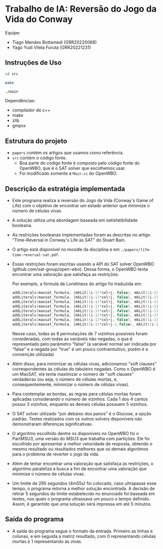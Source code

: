 # Trabalho de IA: Reversão do Jogo da Vida do Conway

Equipe:
-   Tiago Mendes Bottamedi (GRR20220068)
-   Yago Yudi Vilela Furuta (GRR20221231)

## Instruções de Uso

```sh
cd src

make

./main
```

Dependências:
- compilador de c++
- make
- zlib
- gmpxx

## Estrutura do projeto

-   `papers` contém os artigos que usamos como referência.
-   `src` contém o código fonte.
    - Boa parte do código fonte é composto pelo código fonte do OpenWBO, que é
      o SAT solver que escolhemos usar.
    - Foi modificado somente a `Main.cc` do OpenWBO.

## Descrição da estratégia implementada

-   Este programa realiza a reversão do Jogo da Vida (Conway's Game of Life)
    com o objetivo de encontrar um estado anterior que minimize o número de
    células vivas. 
-   A solução utiliza uma abordagem baseada em satisfatibilidade booleana.
-   As restrições booleanas implementadas foram as descritas no artigo
    "Time-Reversal in Conway's Life as SAT" do Stuart Bain. 
-   O artigo está disponível no moodle da disciplina e em
    `./papers/life-time-reversal-sat.pdf`.
-   Essas restrições foram escritas usando a API do SAT solver OpenWBO
    (github.com/sat-group/open-wbo). Dessa forma, o OpenWBO tenta encontrar uma
    valoração que satisfaça as restrições.

    Por exemplo, a fórmula de Loneliness do artigo foi traduzida em:

    ```c
    addLiterals(maxsat_formula, {mkLit((i-1)*col+j, false), mkLit((i-1)*col+j-1,false), mkLit((i-1)*col+j+1,false), mkLit(i*col+j-1, false), mkLit(i*col+j+1, false), mkLit((i+1)*col+j, false), mkLit((i+1)*col+j-1,false)});
    addLiterals(maxsat_formula, {mkLit((i-1)*col+j, false), mkLit((i-1)*col+j-1,false), mkLit((i-1)*col+j+1,false), mkLit(i*col+j-1, false), mkLit(i*col+j+1, false), mkLit((i+1)*col+j, false), mkLit((i+1)*col+j+1,false)});
    addLiterals(maxsat_formula, {mkLit((i-1)*col+j, false), mkLit((i-1)*col+j-1,false), mkLit((i-1)*col+j+1,false), mkLit(i*col+j-1, false), mkLit(i*col+j+1, false), mkLit((i+1)*col+j-1,false), mkLit((i+1)*col+j+1,false)});
    addLiterals(maxsat_formula, {mkLit((i-1)*col+j, false), mkLit((i-1)*col+j-1,false), mkLit((i-1)*col+j+1,false), mkLit(i*col+j-1, false), mkLit((i+1)*col+j-1,false), mkLit((i+1)*col+j, false), mkLit((i+1)*col+j+1,false)});
    addLiterals(maxsat_formula, {mkLit((i-1)*col+j, false), mkLit((i-1)*col+j-1,false), mkLit((i-1)*col+j+1,false), mkLit(i*col+j+1, false), mkLit((i+1)*col+j, false), mkLit((i+1)*col+j-1,false), mkLit((i+1)*col+j+1,false)});
    addLiterals(maxsat_formula, {mkLit((i-1)*col+j, false), mkLit((i-1)*col+j-1,false), mkLit(i*col+j-1, false), mkLit(i*col+j+1, false), mkLit((i+1)*col+j, false), mkLit((i+1)*col+j-1,false), mkLit((i+1)*col+j+1,false)});
    addLiterals(maxsat_formula, {mkLit((i-1)*col+j, false), mkLit((i-1)*col+j+1,false), mkLit(i*col+j-1, false), mkLit(i*col+j+1, false), mkLit((i+1)*col+j, false), mkLit((i+1)*col+j-1,false), mkLit((i+1)*col+j+1,false)});
    addLiterals(maxsat_formula, {mkLit((i-1)*col+j-1,false), mkLit((i-1)*col+j+1,false), mkLit(i*col+j-1, false), mkLit(i*col+j+1, false), mkLit((i+1)*col+j, false), mkLit((i+1)*col+j-1,false), mkLit((i+1)*col+j+1,false)});
    ```

    Nesse caso, todas as 8 permutações de 7 vizinhos possíveis foram consideradas, com todas as variáveis não negadas, o que é representado pelo parâmetro "false" (a variável normal ser indicada por "false" e a negada por "true" é um pouco contraintuitivo, porém é a convenção utilizada)

-   Além disso, para minimizar as células vivas, adicionamos "soft clauses" correspondentes às células do tabuleiro negadas. Como o OpenWBO é um MaxSAT, ele tenta maximizar o número de "soft clauses" verdadeiras (ou seja, o número de células mortas, e, consequentemente, minimizar o número de células vivas).

-   Para contemplar as bordas, as regras para células mortas foram aplicadas considerando o número de vizinhos. Cada 1 dos 4 cantos possui 3 vizinhos, enquanto as  demais células possuem 5 vizinhos.

-   O SAT solver utilizado "por debaixo dos panos" é o Glucose, a opção padrão. Testes realizados com os outros solvers disponíveis não demonstraram diferenças significativas.

-   O algoritmo escolhido dentre os disponíveis no OpenWBO foi o PartMSU3, uma versão do MSU3 que trabalha com partições. Ele foi escolhido por apresentar a melhor velocidade de resposta, obtendo o mesmo resultado ou resultados melhores que os demais algoritmos para o problema de reverter o jogo da vida. 

-   Além de tentar encontrar uma valoração que satisfaça as restrições, o
    algoritmo paraleliza a busca a fim de encontrar uma valoração que minimize o
    número de células vivas.
-   Um limite de 295 segundos (4m55s) foi colocado, caso ultrapasse esse tempo, o programa retorna a melhor solução encontrada. A decisão de retirar 5 segundos do limite estabelecido no enunciado foi baseada em testes, nos quais o programa ultrassava um pouco o tempo definido. Assim, é garantido que uma solução será impressa em até 5 minutos.

## Saída do programa

-   A saída do programa segue o formato da entrada. Primeiro as linhas e colunas, e em seguida a matriz resultado, com 0 representando células mortas e 1 representando as vivas.

